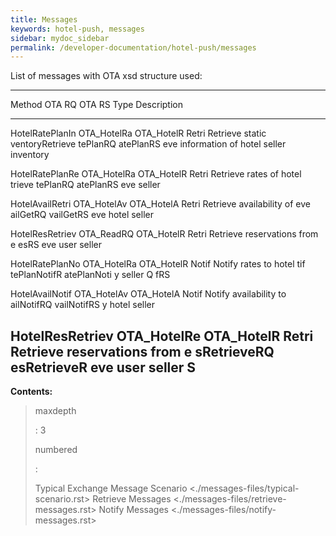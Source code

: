 ```yaml
---
title: Messages
keywords: hotel-push, messages
sidebar: mydoc_sidebar
permalink: /developer-documentation/hotel-push/messages
---
```


List of messages with OTA xsd structure used:

  -------------------------------------------------------------------------
  Method          OTA RQ       OTA RS      Type  Description
  --------------- ------------ ----------- ----- --------------------------
  HotelRatePlanIn OTA\_HotelRa OTA\_HotelR Retri Retrieve static
  ventoryRetrieve tePlanRQ     atePlanRS   eve   information of hotel
                                                 seller inventory

  HotelRatePlanRe OTA\_HotelRa OTA\_HotelR Retri Retrieve rates of hotel
  trieve          tePlanRQ     atePlanRS   eve   seller

  HotelAvailRetri OTA\_HotelAv OTA\_HotelA Retri Retrieve availability of
  eve             ailGetRQ     vailGetRS   eve   hotel seller

  HotelResRetriev OTA\_ReadRQ  OTA\_HotelR Retri Retrieve reservations from
  e                            esRS        eve   user seller

  HotelRatePlanNo OTA\_HotelRa OTA\_HotelR Notif Notify rates to hotel
  tif             tePlanNotifR atePlanNoti y     seller
                  Q            fRS               

  HotelAvailNotif OTA\_HotelAv OTA\_HotelA Notif Notify availability to
                  ailNotifRQ   vailNotifRS y     hotel seller

  HotelResRetriev OTA\_HotelRe OTA\_HotelR Retri Retrieve reservations from
  e               sRetrieveRQ  esRetrieveR eve   user seller
                               S                 
  -------------------------------------------------------------------------

**Contents:**

> maxdepth
>
> :   3
>
> numbered
>
> :   
>
> Typical Exchange Message Scenario
> \<./messages-files/typical-scenario.rst\> Retrieve Messages
> \<./messages-files/retrieve-messages.rst\> Notify Messages
> \<./messages-files/notify-messages.rst\>
